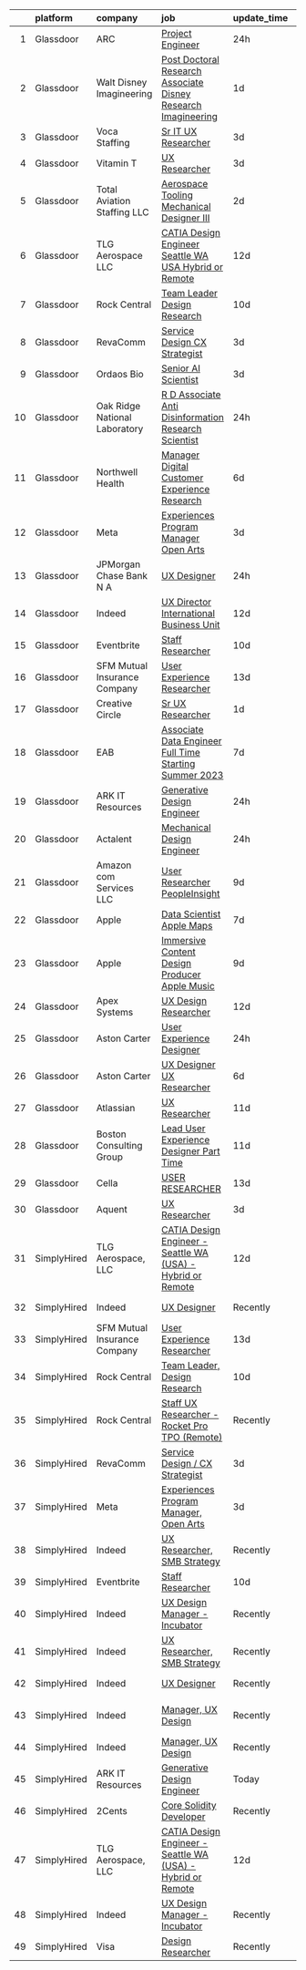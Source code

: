 

|    | platform    | company                       | job                                                                                                                                                                                                                                                                                                                                                                                                                                                                                                                                                                                                                                                                                                                                                                                                                                                                                                                                                                                                                                                                                                                                                                                                                                                                                                                                                                                                                                                                                                                                                             | update_time   | location                  |
|---:|:------------|:------------------------------|:----------------------------------------------------------------------------------------------------------------------------------------------------------------------------------------------------------------------------------------------------------------------------------------------------------------------------------------------------------------------------------------------------------------------------------------------------------------------------------------------------------------------------------------------------------------------------------------------------------------------------------------------------------------------------------------------------------------------------------------------------------------------------------------------------------------------------------------------------------------------------------------------------------------------------------------------------------------------------------------------------------------------------------------------------------------------------------------------------------------------------------------------------------------------------------------------------------------------------------------------------------------------------------------------------------------------------------------------------------------------------------------------------------------------------------------------------------------------------------------------------------------------------------------------------------------|:--------------|:--------------------------|
|  1 | Glassdoor   | ARC                           | [Project Engineer](https://www.glassdoor.com/partner/jobListing.htm?pos=103&ao=1110586&s=58&guid=00000182c98779e1b95b50f7824874b5&src=GD_JOB_AD&t=SR&vt=w&ea=1&cs=1_248f3b58&cb=1661238475621&jobListingId=1008086282469&cpc=F0D43F17ED76B3A9&jrtk=3-0-1gb4oeugp2cie001-1gb4oeuhj2g8u000-e1ebc9c63d54652e--6NYlbfkN0D5EoDI19pzLD_ZoAvoqM1-O9qeTV9KvYbDAr1-bMzVcaoGqzcz5V3HtFgA5-rJeM31bwPwp5QGKByrHRLWs0as_tgVGR18AwT3onXTZDhbo5nhUXju2PZegckfp3hdoARm4WzoJQUT7Xg-3K7d07EzyacbqZYzpKRNjHfx4n1RPx_5Lw3jV2yi3NXrZdmsazpa9NQQQ0GdC5U1fF1vurxiKzawmdB2Z78V6q_tIAKQP4tOQB1xWhrVn5PdGm-PO5BZ_nU_CPzA6QJ3icR5VMc3-BGxCmGr35lQrQQ5E1ikKNPhKYOUADreueKkcoJ_KeBnG_qNjXQ2NY7I4NzOgDEQcPQXcBeLrM_KQLgI2DmtfsslkvRiB5ftyFv0qugKe2lMQb_LT9WrsBF-1RiW3nXSe8Ls0FJAMtStUa0IY9DYhPakBI2x16xDN3TjYNMZBQ4MZzUqANPoE-kk1HvPYqLgeog8UkfLy75Z6efNDG55qWvnAccVNNdWUcMzR7MvJSlykcgNZJtvuA%3D%3D)                                                                                                                                                                                                                                                                                                                                                                                                                                                                                                                                                                                                                                                                                         | 24h           | Tuscola, IL               |
|  2 | Glassdoor   | Walt Disney Imagineering      | [Post Doctoral Research Associate  Disney Research Imagineering](https://www.glassdoor.com/partner/jobListing.htm?pos=104&ao=1110586&s=58&guid=00000182c98779e1b95b50f7824874b5&src=GD_JOB_AD&t=SR&vt=w&cs=1_59ba9066&cb=1661238475621&jobListingId=1008084142149&cpc=155EB9D5185558AF&jrtk=3-0-1gb4oeugp2cie001-1gb4oeuhj2g8u000-7f463bbb6c85db1a--6NYlbfkN0DAFTyt7pbDCC2JPO79CSdi1dIb81yjczP5qsKcZIxgiYm3-7g-689UDqHItQTwke_kPIYZDxVm-ALLPdgrDzQwUVP_sGPnezeppmUXtn9dJrmW2UEE8mhqrHMiiQ13qtgFdLll08-2PlaAMNLkiKyYdDPJ9ELJd-MPHtHLtDFUZSDQgC16hY_kxBuqGY4Bn4xQsrqdO7HpDEmbxnvzE_kKBXAWfsrhKTcGCb3F128Z9RefPNSQF6WxXufM79yU4Blf-oXcpcCFl9xEOshO3OUsRha-VLU4bkMxyXY1JSkv2j-nDDrRzCYAY2zyzP0DNPrLc40_aED2rYEi3q8IjKd696RkVQKi_OZNiJyLJIl9uA2cHNtfWDNJCE6dUuJO8j8_b_TPyA_z85fgZrAM0VCjUJ-hfVXo10XCyTiaf_l_ALTW1bbZynV14dP4tAsd-lY%3D)                                                                                                                                                                                                                                                                                                                                                                                                                                                                                                                                                                                                                                                                                                                              | 1d            | Glendale, CA              |
|  3 | Glassdoor   | Voca Staffing                 | [Sr  IT UX Researcher](https://www.glassdoor.com/partner/jobListing.htm?pos=114&ao=1110586&s=58&guid=00000182c98779e1b95b50f7824874b5&src=GD_JOB_AD&t=SR&vt=w&ea=1&cs=1_3892777d&cb=1661238475622&jobListingId=1008081483185&cpc=6193B0C32834B022&jrtk=3-0-1gb4oeugp2cie001-1gb4oeuhj2g8u000-12019204fcf59964--6NYlbfkN0BE1NIxMi_JbcH-ROp8JZ1Q7Gl0zj0qYPSNkFo4TeX5QtA4yFnhFm3aW294hNkD69wEmW5rjP81d4izn5zdPOsp_athUUWmkQs6FsRhEnwd63gVeZW2uzjozRl0aX5-cibPFCf0STLYCiky-PlvtELv5fZrVs0c17dwvHVwteSbKrxH4R8cjwaJDUIKCz311zo33yyLIBq8rCV-hOodriEeFTWRBeDIvTEyBFqANhcGCNT6PKPtgScZvCIg7_aRo7W7wBogzlGGquMZwGVV0QZIpSDtmYfV0g4LQKATKw5c2seGtQiVHWg5aX9DMuqy9x89htc9mTrz-cdGGhAZW8ib4SQWzBziLopLinEMgJki4wFKmL4_Jv6x3EWr9JgRML1tcGST66x6kQp3KhhkQ1uBkDtVHieJdVUBcox8oaNMAINEZQbcyZrYIWT19N8gpwtOZMkkQWoL717wSjDEKfJowoNgIHJZUyQhxnwgik6a_gP1R4-IlB13vgPdMv2kd1b1RfIUr60hpSdMUlA7cTjI)                                                                                                                                                                                                                                                                                                                                                                                                                                                                                                                                                                                                                                                                                 | 3d            | Remote                    |
|  4 | Glassdoor   | Vitamin T                     | [UX Researcher](https://www.glassdoor.com/partner/jobListing.htm?pos=112&ao=1110586&s=58&guid=00000182c98779e1b95b50f7824874b5&src=GD_JOB_AD&t=SR&vt=w&cs=1_990b556e&cb=1661238475622&jobListingId=1008081812500&cpc=334ABAF5D42DC775&jrtk=3-0-1gb4oeugp2cie001-1gb4oeuhj2g8u000-486911a51c7c6587--6NYlbfkN0DMrcEu7yrtATojKJA7cEzGQ3FdRGWLh0CZQInL4ECGI6k5tN82kdM0cJmh4vC7GgjR6F7v3KAPyrWRlx0SPKFpChECRsogPsaANfJl4AIFGHs96WUkp9-bACwV2BwneadNZXGg1jbRuLa9jh7jjC6dylRmvezV5aOtAUeaha1zWS2hplshiPL4QRSVvAC4suXEUBF3px3Hapez_xEhTaSKSdHsVoABBA3dAvX0mok17DkTaTFpC6cfc0lirQ-65FaWOHkQrw1RWYasUjTYiJx0J1m13AekLrqxQVk9FlxJMJrk9Q5XoZCTQ5ydyg4InL-992iCuHg_A-wKHjbBgQVVg6qmc4NmWLh2ihIHkBAzsKR-ZVgpdLTgeYFM240zBxE9Xeo7qHjU4Ivma-iYjqfmdhRFL8I93U-Vo00uiQMoxYElDc3nzEAsatu-JclwN5Sv5u7-f2gg974XFCN8jhAOS-MttQIi4_g%3D)                                                                                                                                                                                                                                                                                                                                                                                                                                                                                                                                                                                                                                                                                                                                               | 3d            | San Bruno, CA             |
|  5 | Glassdoor   | Total Aviation Staffing  LLC  | [Aerospace Tooling Mechanical Designer III](https://www.glassdoor.com/partner/jobListing.htm?pos=128&ao=1136043&s=58&guid=00000182c98779e1b95b50f7824874b5&src=GD_JOB_AD&t=SR&vt=w&ea=1&cs=1_56652cf9&cb=1661238475626&jobListingId=1008082762988&jrtk=3-0-1gb4oeugp2cie001-1gb4oeuhj2g8u000-0282f82959e21ff1-)                                                                                                                                                                                                                                                                                                                                                                                                                                                                                                                                                                                                                                                                                                                                                                                                                                                                                                                                                                                                                                                                                                                                                                                                                                                 | 2d            | Macomb, MI                |
|  6 | Glassdoor   | TLG Aerospace  LLC            | [CATIA Design Engineer   Seattle WA  USA    Hybrid or Remote](https://www.glassdoor.com/partner/jobListing.htm?pos=107&ao=1110586&s=58&guid=00000182c98779e1b95b50f7824874b5&src=GD_JOB_AD&t=SR&vt=w&ea=1&cs=1_a71cc8cb&cb=1661238475622&jobListingId=1008065865434&cpc=FAE5E775D180B2FB&jrtk=3-0-1gb4oeugp2cie001-1gb4oeuhj2g8u000-0040c5469c466f80--6NYlbfkN0BKgzQyzTF1Q9mOsR1amaS-juVGLjHt5Cdom-gEF9y-xWqkDHxzYyAYpJ3zUcDhxz4Ucf0zofPiYoEIDmBTRbiOZ55wDGzQ3IoJ104kSJOEtv19uoBn6H2Uul8rVc9knP6AVoyemQZ36veN3QI-BZuLQyoIs5b6xvEs0rEnx54MoqeORBjUJloUumLEXEADN9lAEzVhXHUO06J3QuHwsOmelmZuYPxqZIigGa9rwOLDjaDN4feZB_1VWxuAMdFw4IlMRiJQquoaScrqTJ9t43qCcFfvtu0aUWuLBs5QDWHVFNITyURp0wPa4OcHHwwx0EYj6Rwk7bJWvVs80m4_E7Gw3dv1V3rszAlQNMyumPdaolBtwiPKMtcyj48fMDpILAMPBNIh8SUaXGj3KTtNxDWgLZcXqlZyOTlwF-3ae7lPA3fSgPdlutCZmQVOoYVotU8UMRhh2qK-WNyo-TbbiYSKMx6joFK2RXIqzKrGbmH-6YJK0rS8U5FRYYFRbbtOC8EiQziETKsEQnna81lqObofSa9mrPNVDlhoV3kV0AW7Kw%3D%3D)                                                                                                                                                                                                                                                                                                                                                                                                                                                                                                                                                                                                              | 12d           | Seattle, WA               |
|  7 | Glassdoor   | Rock Central                  | [Team Leader  Design Research](https://www.glassdoor.com/partner/jobListing.htm?pos=102&ao=1110586&s=58&guid=00000182c98779e1b95b50f7824874b5&src=GD_JOB_AD&t=SR&vt=w&cs=1_1d9df0c8&cb=1661238475621&jobListingId=1008068174673&cpc=414F59AAC079D902&jrtk=3-0-1gb4oeugp2cie001-1gb4oeuhj2g8u000-4dc0b4df28d9f531--6NYlbfkN0D1gKYbjhnuLsLCCsuy6Da6jM-qXt-1-sWstwvcDeqOdFWHT3FdK6wqvS3CGJVEII5NCNLIIZ4v66FKMiBoR4FaU5J223VR_KOaZ0qc6U82_gINfk-2XUyU8lf4CuPcYkevgMInwio3YccQ1EEhA3e6K2uL-JAEwrofWmKwhHRvheGf81cn0o0ct7z632LUwcFZmrFYGY1n7_8wEmcZ2tv67XGBbslLr_e4uAeG87ByuzyvlzRg-yfx3orH4_43u0wpySVQJBQBaXP71J2FZh3n1yXUatoEB2AMwJDw3IXChVWT3rgSfzU2e0yxn6h15hrtSc7aRjUVw6bB3Ihpfm8oPjRhie2_fgjV9WOv-1IQqXB5os71O_qzbGESRHwQ96rTnY8BLl6ep4B3Qm0bwI0Gu6a5iEBlRkwexVDIitLBVM_MIIq4Xcu8aqjv2_gSfYaWZxybouDq3BwI5h7YxaSj87542onvEWixwVIQ65a1X-BWj2NQTrngA8TmcIi1tEpg7SX3KhGYKB2yBr3qI1aJ8jP6vL_N_84%3D)                                                                                                                                                                                                                                                                                                                                                                                                                                                                                                                                                                                                                                                                | 10d           | Detroit, MI               |
|  8 | Glassdoor   | RevaComm                      | [Service Design   CX Strategist](https://www.glassdoor.com/partner/jobListing.htm?pos=121&ao=1136043&s=58&guid=00000182c98779e1b95b50f7824874b5&src=GD_JOB_AD&t=SR&vt=w&ea=1&cs=1_3bea45fe&cb=1661238475623&jobListingId=1008082011787&jrtk=3-0-1gb4oeugp2cie001-1gb4oeuhj2g8u000-ad0ae99cf36a4fe2-)                                                                                                                                                                                                                                                                                                                                                                                                                                                                                                                                                                                                                                                                                                                                                                                                                                                                                                                                                                                                                                                                                                                                                                                                                                                            | 3d            | Honolulu, HI              |
|  9 | Glassdoor   | Ordaos Bio                    | [Senior AI Scientist](https://www.glassdoor.com/partner/jobListing.htm?pos=113&ao=1110586&s=58&guid=00000182c98779e1b95b50f7824874b5&src=GD_JOB_AD&t=SR&vt=w&cs=1_2754745d&cb=1661238475622&jobListingId=1008081963187&cpc=B076152010A3B66C&jrtk=3-0-1gb4oeugp2cie001-1gb4oeuhj2g8u000-284e8fa948c49457--6NYlbfkN0DG4ntHtB_rMsnfhgmnSvK2brktLme1L4SiDeJjQ-izrVOLqRJ5-yjEhSyAj73O13Tko3lsq-DUMK7QkQrIdVV3P3I0hogvsvd-SqnGgn-2PXLlr_xMqj4kb-IH17tjnVGTN3L0uep5y25ZKmS8GkI4eeWX0BvkYAQpyl-GamqFwmrvhTnpOEYNBpRrbHqhxwKPt75qkS9eEir9x4gxjcUfzUzCdTrsrK7j_0iXWX5ZE-sl27keHuRQsNWXNI0pc2pwkv9DCvfpRnCqzRLOeci8soaMlDsl5w7KUF-m2IYMo0NRPz-3LOp2yJLAHLU-uY8R3hLEjSMBazLJ76u7vKjIf-5Qu01zzJ7hGfDa7V22_l9pLln3FvK4qSqBX2ocfjdrHZb26R1ItPeLzrcGkCTScn7vht9IU3ecodZa5MicfITQUXG6xFpRjDg-lmx1hcL0V1jGY29e-UaixDZjWadUrx2gjEuNi7j9hlMP5scWboG9L0Z95ppLEAEGoO7n9h2Q_6GnhqEMlLfJ_fiHzlMueXqNKPZkVPPspdIli4EbCHIcdq7I-pfeR-MCQw6FN8yQy1WWRcsC9UCUAtKU2GyNu1-YElHs9v28JZTRaGeKIrebIr7ubb7fWZqXjGmvr_ChxZn0JqqPtlT_CoEO3wGznx5kYQZ4zK92oEJcluFp1no-UUbNwgb0Ka0xbEusJgx7qpuJHzD9l49LNR4qRPWC5upu4wXsn8FaCWG2gcNZldkSZIdTvZ-UNEXQjfjvntTeEXfuEJ5gxhAe64CrABYD6Q3eE8fNqYQ3UskB_MLFStYCW9syMHE--CjLVDBNpbwD3mBrL21muok24qm1LjAjpNSES0dU2IcX-m_NZ-bnLv3n7X0_FRalYl4beevbFp4U7N4rQ_dq3kLg4CO57iC5qfFWXTM2JKihmCgXYjFOC8yJvw7oS5b_e588x_9cAOz5f0yYunbp8Q%3D%3D)                                                                                                                                                                                                                           | 3d            | Manhattan                 |
| 10 | Glassdoor   | Oak Ridge National Laboratory | [R D Associate   Anti Disinformation Research Scientist](https://www.glassdoor.com/partner/jobListing.htm?pos=125&ao=1136043&s=58&guid=00000182c98779e1b95b50f7824874b5&src=GD_JOB_AD&t=SR&vt=w&cs=1_9d37a690&cb=1661238475625&jobListingId=1008086337675&jrtk=3-0-1gb4oeugp2cie001-1gb4oeuhj2g8u000-3c0b3e7a1153a302-)                                                                                                                                                                                                                                                                                                                                                                                                                                                                                                                                                                                                                                                                                                                                                                                                                                                                                                                                                                                                                                                                                                                                                                                                                                         | 24h           | Oak Ridge, TN             |
| 11 | Glassdoor   | Northwell Health              | [Manager  Digital Customer Experience Research](https://www.glassdoor.com/partner/jobListing.htm?pos=111&ao=1110586&s=58&guid=00000182c98779e1b95b50f7824874b5&src=GD_JOB_AD&t=SR&vt=w&cs=1_5132443a&cb=1661238475622&jobListingId=1008074844388&cpc=C4A69CCDBB3B9599&jrtk=3-0-1gb4oeugp2cie001-1gb4oeuhj2g8u000-fc022f85d3b900a8--6NYlbfkN0AZWWK9Dkq8A_dUHCdj_uLeVWsWS91-0wEhlKVHwzSsO9Etv9WaFTD0YdZedibhSBs_AidpMc5okhucwQ3qDq422HNFwM2on2Hs7x3WFCypOLI7iO5i1l7VM2d_U2slGIIiDblGxlFbP0vbtFBJ-LIsKnMpTrjoIDdrA40tY69HsS-FlX60wwFpMPFqfgmq3LsvVXpGv5pXp3DaIHBNLjpc_jMYDm8YOtA5HuFjLrL7bsKgF9sIEqnT6U4GjkcQUj60XePm_zK-5Z6hKOYliHbsqKh02lOAYxE9QxazHoHHxsjJqioDDortdveG-JRLsBP87Qrn-J4hTaysx4n2CUz-pe8ONb5oihmzLO16goBzuo2hXAXegZAsaZgHkkXHI8hrfioB1mXbdgrYfcimXOT1NN2QHWgkeClvvpGH-PxsBqfpJC8G8fTINguh0PsoCtsaP3W9w7Vs2Woz9uMVKRnMdZZU_kghYUbp2t14TlAjDqu5ek8lPWKw_uM4RSJqPPepTcWFRUdxnRfomHHfV7yb5uj-CyT_BA9vd18IHv4ztZo7qkxH_y7sMb642vqJVjwgbcgFZvTzGbupPh7sm8u6EUxoQmODPZfyUjQs3ll6iKukM-lj7uSpXFWaJ9k9GxhhIg7z9DgAZ7Qpm-OZDoUB2bWgnZg_VLnMI-S35avsLRcx51MTahGfWbyr_SiISMt454iFQZPs_VVhH1LcGsC1ocP_LLzF0YCr09-IBNNBF3xXjA8Q82ABbLkT9PiJdxs_P-fE6TQV6cB3YMjHMCEq23mWv-ZjXWx7RT9NiVEnJhPCX8bxa9OsDAmdiFkZDVJ9ovoElRLu1uBZ1lQY2BUoL8vIpn5N8ufRkOAJWhVykhkLUgiANX-Jdk0GraZzUMU-VRh5b8Lpux5UXUDhopRAAHMkIJR4z2wFk8oZHH1W48axRCmu-31cXbBI62Grgy3EYod1kSnLUGh2vg1LsCYdQRANhpiCo7xegJFN3yOcSjY6G1iNrHI2pcUZiSGL6BoLbDMoW4B1gNch81Q9RIBtuM9Cne-0OWnSIlnxFa4rFiNRFjB9FwuIkUM8fOv5URq7OeULQ_zYKJwzY9tccLWIgCUrLCT6cNiLyef-6PDiKyBk9_oQcngBQs3PYkzkOQUl5RQ1cyZVmQ%3D%3D) | 6d            | Melville, NY              |
| 12 | Glassdoor   | Meta                          | [Experiences Program Manager  Open Arts](https://www.glassdoor.com/partner/jobListing.htm?pos=126&ao=1136043&s=58&guid=00000182c98779e1b95b50f7824874b5&src=GD_JOB_AD&t=SR&vt=w&cs=1_37a58f38&cb=1661238475626&jobListingId=1008081436382&jrtk=3-0-1gb4oeugp2cie001-1gb4oeuhj2g8u000-028a6b7ff81718d7-)                                                                                                                                                                                                                                                                                                                                                                                                                                                                                                                                                                                                                                                                                                                                                                                                                                                                                                                                                                                                                                                                                                                                                                                                                                                         | 3d            | Menlo Park, CA            |
| 13 | Glassdoor   | JPMorgan Chase Bank  N A      | [UX Designer](https://www.glassdoor.com/partner/jobListing.htm?pos=127&ao=1136043&s=58&guid=00000182c98779e1b95b50f7824874b5&src=GD_JOB_AD&t=SR&vt=w&cs=1_489bd657&cb=1661238475626&jobListingId=1008087365752&jrtk=3-0-1gb4oeugp2cie001-1gb4oeuhj2g8u000-50b7487379b535df-)                                                                                                                                                                                                                                                                                                                                                                                                                                                                                                                                                                                                                                                                                                                                                                                                                                                                                                                                                                                                                                                                                                                                                                                                                                                                                    | 24h           | Jersey City, NJ           |
| 14 | Glassdoor   | Indeed                        | [UX Director   International Business Unit](https://www.glassdoor.com/partner/jobListing.htm?pos=108&ao=1110586&s=58&guid=00000182c98779e1b95b50f7824874b5&src=GD_JOB_AD&t=SR&vt=w&cs=1_54952e48&cb=1661238475622&jobListingId=1008064793981&cpc=C4A69CCDBB3B9599&jrtk=3-0-1gb4oeugp2cie001-1gb4oeuhj2g8u000-83c994506a5b7904--6NYlbfkN0CiRNM7CVr8YueLFKlzwbFWI0o7IjV438l4sVrvKZ0flpURU_mqoI8EbsK64YRr3ODu-8h7Ziiu6H8DRyUh-fCgefPVbobYL8Pb-_6nCRB8eJjoJuMYULuBYZmklPY7CyxQVsbWeA5pn0Rn0P1GtSeUtsxnQ099bmdHLcjqaC088URTjmCJFaH-v-HLIMb7gJxFKDzdhwX0zgjw8ziOOmBRM86emCs7RH1Etn9ABGWDlDVKwnora-6NSvIThPKc_8ZsygsGEpcObKejY69a3_bOMemRiCsHDzuPz34-6OzM9GRYVMhdJ3It55x8T0lLiNUpJtxOH6ceAxsEVotqERhY042P4HE3kqGdigG5SfD484AQJAK51oVlyBGuBqcfOzqsqMHk9xJcaCUeCumkyK8E9Yo05ylLemlShkRCxXv3kOPmMjcstFFzmDYi2deJa7XSVdHdH_-1Chp-DVAo3TzVqJhGF3h0t8LigAD9kZLdyXOrXqRnrD82Wy2h-YMBb0p8Zl7Aqal3bFeBoNoH35e7)                                                                                                                                                                                                                                                                                                                                                                                                                                                                                                                                                                                                                                                                 | 12d           | New York, NY              |
| 15 | Glassdoor   | Eventbrite                    | [Staff Researcher](https://www.glassdoor.com/partner/jobListing.htm?pos=123&ao=1136043&s=58&guid=00000182c98779e1b95b50f7824874b5&src=GD_JOB_AD&t=SR&vt=w&cs=1_a1ae96b3&cb=1661238475625&jobListingId=1008069024242&jrtk=3-0-1gb4oeugp2cie001-1gb4oeuhj2g8u000-c41e0339f0bcd15d-)                                                                                                                                                                                                                                                                                                                                                                                                                                                                                                                                                                                                                                                                                                                                                                                                                                                                                                                                                                                                                                                                                                                                                                                                                                                                               | 10d           | Remote                    |
| 16 | Glassdoor   | SFM Mutual Insurance Company  | [User Experience Researcher](https://www.glassdoor.com/partner/jobListing.htm?pos=101&ao=1110586&s=58&guid=00000182c98779e1b95b50f7824874b5&src=GD_JOB_AD&t=SR&vt=w&cs=1_ae9b75bc&cb=1661238475621&jobListingId=1008063079844&cpc=697E31EC90F2E50F&jrtk=3-0-1gb4oeugp2cie001-1gb4oeuhj2g8u000-d9775ade6bc2070f--6NYlbfkN0DGCJJsNFgBiijCeQWEYG4ZLQ-N2b-RB2IB-x00dOaovd-BGa7A5APXb2Y_6hMqyk-LvGRp54dsnmcvf_iTldtCOa3EOwrjJRUfpA1CtqEs9v1wyEMURw9K901G62fuWgaK9tAXCOo4h4MnVH5Mlbgli8jS3Bhno1IUeM9DUzKqCWRK0JOaQCbPckFecT5eLVSZ4iWrMK3HFRNBJflLFaQ6Tl5pqD5nldDutb9JwiN_a-vQ42Y6FXnJovUPXsDvRPvRZKe6GdFNy3RbXx3pn2JL58KElNE7338sSAK23p_xVb8EepH7lntuXQDhs1SPP0cWFibjpcPy0vO5FtFB0stIGpak1-nWwYjukvcrPln7BcVzNk8SVZZ8-Bcp_qgleZaViNfVSKf0V_jc0SRv3oTEjEs3Ml41ufm5QEGoYLF5GrrY15xjgGhj0MVYR2E21WEMbzd1k-XYQo0mqK0m26Mp6VOvuWobdxK809AVo9PJ0VWqS6auSis3_aiTrP6QvRhfv5s9tqkuKcGAMQv63NmXBipRZh6rLitBygPn3kigKTRquAR22jgK0K-2TA-mB4lGkNMc7BqLI9BrQnHphdKnuBPYHPhIN0oKAXrjSMJqu-JrbnHGNaKsmBkwAI8o7qhjGJ5HYs1YN4RLgEa1_-dDFzX_HCKKMuOUsVUP6OgHJy2IPfkhIP_au697hVNR1kKP00DJxxxMo4zEUsCb-HK9jloeRlv2Xu21BLfbtbQzerd3t5JH27z08bIWuMIYZtab0BExkV4-k3m1S0DRo-hG50PurVRSZJM6Lyp8_VviSzUvsF19ZBiMfwG4eAhMl6M%3D)                                                                                                                                                                                                                                                                                                                                                                  | 13d           | Bloomington, MN           |
| 17 | Glassdoor   | Creative Circle               | [Sr  UX Researcher](https://www.glassdoor.com/partner/jobListing.htm?pos=116&ao=1110586&s=58&guid=00000182c98779e1b95b50f7824874b5&src=GD_JOB_AD&t=SR&vt=w&cs=1_2f2222f4&cb=1661238475622&jobListingId=1008083090517&cpc=9C2286EA3771AAF6&jrtk=3-0-1gb4oeugp2cie001-1gb4oeuhj2g8u000-aef68d0196788bec--6NYlbfkN0BPwlZa85gbT4Q3XYQoU_uQn0Qmw9zd_9UNfmcwtqAVud1yvyq1Z4UAlx1bxhDUi3KJ-8e3gJCPKc82uHQVwVGuAo9z4WYy8rfdWHokf1wB7x5rc5IjsoMtaVF1mAlVIQoZDIGcvn-uolPcUverDPnairRV9GxSeExwmSFo8Sp-qgeUtDNlcCreIqrjeuBOlbrwe-5HuDt2EDbmYsgHD7gXtPeeF94HfJJsjRqlWNX1ruECIIq4I-kKYcw55GLuNHmbZ6bpKOdTfz-PT_2tWaJjif6rb1Uvg_ignwgKt-uvrhqAZT-l6SX2QUiqKKF3XdDUBj-pkcF-5qf4j2xJqLn4ynPFod9soLh6_9JQdlxdTww29PndXowPgqM8ogBU0NB3AZ-rz-N5nmFCYxHB8TRVHkEM-yMqQHHku6cRknd_afIv4nRVa772QoB6lZm-jpDMD-FCnJDSu75yyHNrNUskVIehxGG5Owc3M5_BCgtRYhyiqQQZY4vRZuysVN9HHD9gk1-v-0c3mg%3D%3D)                                                                                                                                                                                                                                                                                                                                                                                                                                                                                                                                                                                                                                                                                             | 1d            | Rochester, MN             |
| 18 | Glassdoor   | EAB                           | [Associate Data Engineer  Full Time Starting Summer 2023 ](https://www.glassdoor.com/partner/jobListing.htm?pos=129&ao=1136043&s=58&guid=00000182c98779e1b95b50f7824874b5&src=GD_JOB_AD&t=SR&vt=w&cs=1_9635a6df&cb=1661238475626&jobListingId=1008071825333&jrtk=3-0-1gb4oeugp2cie001-1gb4oeuhj2g8u000-30fa73502429d50f-)                                                                                                                                                                                                                                                                                                                                                                                                                                                                                                                                                                                                                                                                                                                                                                                                                                                                                                                                                                                                                                                                                                                                                                                                                                       | 7d            | Remote                    |
| 19 | Glassdoor   | ARK IT Resources              | [Generative Design Engineer](https://www.glassdoor.com/partner/jobListing.htm?pos=120&ao=1136043&s=58&guid=00000182c98779e1b95b50f7824874b5&src=GD_JOB_AD&t=SR&vt=w&ea=1&cs=1_0b4b8273&cb=1661238475623&jobListingId=1008086135632&jrtk=3-0-1gb4oeugp2cie001-1gb4oeuhj2g8u000-959a8a861c7a7357-)                                                                                                                                                                                                                                                                                                                                                                                                                                                                                                                                                                                                                                                                                                                                                                                                                                                                                                                                                                                                                                                                                                                                                                                                                                                                | 24h           | Menlo Park, CA            |
| 20 | Glassdoor   | Actalent                      | [Mechanical Design Engineer](https://www.glassdoor.com/partner/jobListing.htm?pos=115&ao=1110586&s=58&guid=00000182c98779e1b95b50f7824874b5&src=GD_JOB_AD&t=SR&vt=w&ea=1&cs=1_c4868540&cb=1661238475623&jobListingId=1008086332796&cpc=1160948BCBA38B5B&jrtk=3-0-1gb4oeugp2cie001-1gb4oeuhj2g8u000-017229d998c9fcc8--6NYlbfkN0ChYVx_I3yfZ_JDY3EFoivtqvi_stwnZ_kRt8Dowt_l_d1ydueao4NE-oUleRJ4yhhR5OFf30khk7M_kireVAqUoPiw6o9HGl9MbcV8-REeytcG47fTYYRYJxkhbUNwbo74nZHyU4pG3JSre0amgNy1FsEE9jSVf3_tm5p8FOPXCvSc_ASmoE74hnMps1VEj6eIF9kD5C_hAzhW6tO6OpokbCR8WvvCPWAyt2dyPf0YFDKi3iZa59iSx8Ly5DjeNdcezhh9YsVCKj3Sbs_9zgHv6ca1RJrkxC-NEoRcYmOfCI5E4y7yoCReEqaE7Qubgh2qBw6XrCrIsnsVVWGweCNup3Wt0mRAZGWRTC5wPfe5bUnPe4rjgvoMa_Br0UzbCkfYnLmJ809vQyUZygRGSfkjnZWEPrGKScdO_03-ZF9gy86bmwpcunQxNZjLW4tSFZvakd11REOHLIIPrYmMlEx2ijtsyDNJiwwRFJjZUscsn6HnBlCR6WLEzicym211sj_aNxVYCf59moivtjO4DvEi8yzogcB1ZV987q2YmTgQhd_JKW16Kbh5S0wT_R2sF8rGk7oMFjgeF7a8wxu6vWyEQBeActmmYU1dJ6eEuqQSrzgWaIKdG4IhhbkIpvaA36ahcrO73g9PA7zwO_oasiG-81Yb0PXxmqOOBEfshIWQo2q1QkgklJX7kMT3U0tr7PnRjwkF4qTEKIqnZP8bhNEQMebvS3gq-k9oIeWWAzP5aYNWcIniH7JXoHs0ua6OTmfvoFv1oGynwFfASiaKg1TBr437eV7Az-bnHr4ZBmrkgvbV2P6m7IvpT9mPdSkcIL6fgAHNLhd1XZelO_Uqw61JTv_z0Ao3WPs8MrQ4MBnhzYSk__Kh3PnemViKFL4Tu9TJWS7Wjk7Mj0G0AKHFY4-idCdx7p4WG8JvddwpaFNKon5YQJSmaXIcTtKtsXn_dDTnHf0TMlshUbjn6v4Ngx9hg2wjaW_sHrSvAjiE_tUJUA%3D%3D)                                                                                                                                                                               | 24h           | Ridley Park, PA           |
| 21 | Glassdoor   | Amazon com Services LLC       | [User Researcher  PeopleInsight](https://www.glassdoor.com/partner/jobListing.htm?pos=122&ao=1136043&s=58&guid=00000182c98779e1b95b50f7824874b5&src=GD_JOB_AD&t=SR&vt=w&cs=1_b67c4d18&cb=1661238475625&jobListingId=1008069900162&jrtk=3-0-1gb4oeugp2cie001-1gb4oeuhj2g8u000-b43c760616da6fc1-)                                                                                                                                                                                                                                                                                                                                                                                                                                                                                                                                                                                                                                                                                                                                                                                                                                                                                                                                                                                                                                                                                                                                                                                                                                                                 | 9d            | Seattle, WA               |
| 22 | Glassdoor   | Apple                         | [Data Scientist   Apple Maps](https://www.glassdoor.com/partner/jobListing.htm?pos=106&ao=1110586&s=58&guid=00000182c98779e1b95b50f7824874b5&src=GD_JOB_AD&t=SR&vt=w&cs=1_56f346eb&cb=1661238475621&jobListingId=1008072873070&cpc=C4A69CCDBB3B9599&jrtk=3-0-1gb4oeugp2cie001-1gb4oeuhj2g8u000-d8f758e3cc889181--6NYlbfkN0BvKrLyj5gPmtZO9T8euul8TCxuuKNOtzRJOomxnwSEodTz2Bc-sPZl1dBMH13w-jPoGoT-6tNO4SZeyICiuRE5Cv-RHVDYfdGKdDHm6IJXEluzzdehaf7bf6Y__raXJosEMfA_dih_DkTQUKw4n6nUNxbXQGHDDOzKW2uRf3F3E1FEvz1wlU78E8zSetLFNyH2yB1cLaDYYf6JvVzKRjyjG4q1a6SRJVXzfBcGI4FdxUaFHaLUb6zSpwErkxn6pzxEKyG7YugSgUp67th2hBOC41j1qyfECSbSSnQTiqfJvpqMNHvvSaNUMeChRoy80WP3gI2kmL8VxCl38R3E4l_8cNJ2jUwz6wgcd134_Mmf6IrY_xsGBYrbGCVtU8teauqx95YOZgrnpXLKsuBEwRonw8a5ES4ZWT2xxKXP80Iwy6VNR7BAwp28VIFWSpxkF7qKPF3z8G7L6nrvAbuxCnE-Rh-aMpiGt-3M3KcYxW4Zwmx4_L0zi1XlVxrFGU4kTriSF2t8duxllHP9qEQt39ONrt6J55AaHDxAaQKxorHqznNh_bpDDORjcezWtCtspikTm6itT3xZnDG2bqPL6sYoCoGVbsvB9ahdqtOFWYPpT3NoZko_2pbCc6lK4NU76iB3XP1TEjGHvGcYnDxz8_AkVB-3bmQHYsGdyTc57_A3V5fhfR1w2NbjRq_H4-nix3zEqw4Ducmtj_GmWp1lmBT3bdoN65rsaGwQY_y4VBPpIYFjbnpc9UI2GkNUlPhC1QGOQO9irHEW8ZbTUfQzgSfqKbTFiJMb2TYEupbNS0e-Zxu4O9FhykwAJJJQG_qM28AKcD3coo6bVcFMRXjhGF7iOzap6_2ti9mLnDr5Py98bCd0b4BRYRrI6irIkGiBWA6k5p5YJ20un0pUY7QHwjI0_UTWEcUV5sapeeinKhOTk43q9oNgZx5yHCfLc_yMIVaKXhbAL3PNtw%3D%3D)                                                                                                                                                                                                                   | 7d            | Seattle, WA               |
| 23 | Glassdoor   | Apple                         | [Immersive Content Design Producer   Apple Music](https://www.glassdoor.com/partner/jobListing.htm?pos=109&ao=1110586&s=58&guid=00000182c98779e1b95b50f7824874b5&src=GD_JOB_AD&t=SR&vt=w&cs=1_224e1051&cb=1661238475622&jobListingId=1008069556268&cpc=3BA4CE39D5B5DEF5&jrtk=3-0-1gb4oeugp2cie001-1gb4oeuhj2g8u000-66f7682de66826e6--6NYlbfkN0BvKrLyj5gPmtZO9T8euul8TCxuuKNOtzRJOomxnwSEodTz2Bc-sPZl29JElYHfcoRyptQvj7xlkriqhxG50_dXLQzgfASxZAP8PmeLh9zWp-pplDUED6ovo3wK-KMzZ6GKsOSk90PpRLLD7vZEAfVFM9MGcY7Wc_GSrB7jRN1ff0k3JLJzsZXoGP7YqmD-G-Y-h-QsT3JLViVOfAEzpFHG7PXnzMv-eUzgvvEWUiFIRC8RpYWw50A9uJ-CHZbAK8JQV2cOxYAAPWDvzqdak4gqsAGZJ-BiU1i54y7kFJfjEIlrLu2gOMkg9JSkC27ra4AxrJOwO5zU-0S8z2Xy2bAOhr1mvBCHR5R15dmRMS7dWmC4C49gOl3CmUPPxKkJ13W0n3Lc3JqcEA8KWLEjfrfEvGS9LYLFedqmiQsiXRmlbPxUtZDzlMWUKB_DJpKHiNkAfo4uxWGWm8WqBnMR5gqDzIE_XYdSYifR0UKO6xM95jKbKU4ViqZlqfUlEOs8Ic_Pz14Er--Sys56VrKpBMqK4YUy0FRTdecDhzKmB51yiTXahT1RfM6Ysxq4nFe2G0E7Wrqm9G29qLya0SXhSwQSGvj9pLdxrnw8jXfIG10UuLmDn5FmE6t34qHNhqlwuQUrgAM6ya9wWLKzU8JA6iWdsygrna60b8EyaDhdAQOOpE7DfJ9N2vRQCCoTH5Ch93ZPFc6EtzTVFpJRYmeAQW1lZSjNC_u0Dy8TCKeHJsOMcHZlA67kybVvEI8FWIg1cuz6n_FvfBNZ95rbMzVbkLlTiByGBF3liBaWPoKGc1rnjgydtOHXaLDX5Jcnb09KtgiVdKLQvLMWZ9eDs6583lw_zyyD28FLV4beMd0veZYvMhYkNPYf_-Gybpi_fH7V8fzt-99W49G6akEojm4NAE9dTl0ugpF0BVDOr1EASiTpzDFUPNTx2Dv-hYvnKQwA72UKhwbY85Nh01zjk9n6kNptPHLC6zU7Y0Y%3D)                                                                                                                                                                             | 9d            | Culver City, CA           |
| 24 | Glassdoor   | Apex Systems                  | [UX Design Researcher](https://www.glassdoor.com/partner/jobListing.htm?pos=118&ao=1110586&s=58&guid=00000182c98779e1b95b50f7824874b5&src=GD_JOB_AD&t=SR&vt=w&ea=1&cs=1_6eade132&cb=1661238475623&jobListingId=1008065920263&cpc=3BA4CE39D5B5DEF5&jrtk=3-0-1gb4oeugp2cie001-1gb4oeuhj2g8u000-695f1ccae877dba2--6NYlbfkN0DqWjE27Bj7wQp7zwejGyju2OyxUuq4SEucXSyN07WCWejYvQmJsgF2DYF8Y-TYieBtrVuolZIWOLfnq8QAjGV-LDlMzgeNhdOKHY6B_1txLWjexHmlErVJsidfS2hhiYz7k6WCfnFu9zAj3VJWAlER9uE4AqRVl7rdTF-lhNCp-f8L_AUaJp-32R7oZsigbGMTk1OyPx1heP-QpYsI42PxUA2uRziw-8GXqoJTB5j0H7DAJfuPlqL92_ximC4U2wJaPToJYnKiGOqho2ScAPTFdk9rzK87nWqurHKS323ReabgR3JgsUaxdMZSd1YOrV1u9mY62PW7xNnPF6RtJ4SZrWJGFo-_Td_U0BYmny494p9hcaAGU44PKyrKrW3GGrrkTBHwyiBjdbCo0dqA_YRX84gu7ldUCtlvlvjkoTosRUlQ7Xv2KmzbKlSUkxZcRaREHnYdjcj8-OVpk19le47B1TlLQU4FZreXD2JWqVT7sqN16JIzJTOXTk48oLtt4AV9ZBkuRWJQFHFK8stGBr1KQ2QBUOJrlHmPApeDmPdbBXn08BcmgxD0L8-itysrZpjfZ0-XL5hPJ8yaTvHtN9nr8qQzcVL9Hwm_BQU7bdV-87W9R4MWFg546dhrOsXRvaTewTfIWmXBbw%3D%3D)                                                                                                                                                                                                                                                                                                                                                                                                                                                                                                                                                     | 12d           | Columbus, OH              |
| 25 | Glassdoor   | Aston Carter                  | [User Experience Designer](https://www.glassdoor.com/partner/jobListing.htm?pos=119&ao=1110586&s=58&guid=00000182c98779e1b95b50f7824874b5&src=GD_JOB_AD&t=SR&vt=w&ea=1&cs=1_c4b6026e&cb=1661238475623&jobListingId=1008086334115&cpc=8795CF9063CD573D&jrtk=3-0-1gb4oeugp2cie001-1gb4oeuhj2g8u000-f53d898501af17f2--6NYlbfkN0ChYVx_I3yfZ_JDY3EFoivtqvi_stwnZ_kRt8Dowt_l_d1ydueao4NEv8X4QANiVn8qjFw-wkkj1ELL862tO0P_oeHPBppKxP_04ugC5i8cETMXzXUlErGc_0HpM2LBb5_x0Rdvc1E9FU6sGugFy-jn9Uj5TLmPD2B5FmE7jQD_QhpwdN7Ybxws6nPqkcqwS2j_fDfShPpP-5lbkMI4fZ8s7JOOVBBB_NATQrBMUcld76fR6i1Nproq850wajzJ2kZ_l65-9Dc4MUR7XOwKTHhY2c0AzzXH2OT7DFl_cF6PIk66CHIhIUvgO2ZIAs-PJbmdmVXSTghx5zqydzTo1t8-DITtq6GmfU9oqSlcS22X7R7FJfpuE-6PCZ-XBxob1Lon4o5YXepTSSvdTv--ftEfZhbhm1GOyq1SwvNiOxTtbj0fSRFy2rAbtnvlVSLZDAMiVBv8LPxFYIHLWkg3dsomiQtyvCjfa6shDSxJQ3z2KoPeiTl91s8yisPCt6Gla7qqDdC5sgHEUyVPPVEtHDqllAKIpHQHjqXEDrMNJEJY5xAKuP8yx9IIotwtG5cFdSXaqx4LWqc4hh0TozpmNyG1UR7MgQDISIL44GonLKqUccPc8jTinWYrkTt8orz0fARZonh9XE-napzoTUlHNrLsJXUEM1SBBCXzvZ6qnU2ZV8KTagBNPJ5e7PsXGG9tL4ZtIQLXkG8f-Tpdkql6gF3lv_0G-q_GZBgxCjvDNvFYhOG6RwVMGB8TJ-nPUUEhXN2oyLYDsjfkZ-WVTEIPqxaBM81dKfGhdLGBXkiosI_N0ik2VU4iS3CV4gNp08srLZr6fDiJAEL8X0A6DG-ajhwvVcAye71jjINV4tJknLJWw8UBrlgFVlCOpXQePfFp59NtTgDn5xAbdBfXeNFsOLuDIYMW1VpTgFM5s8sRC12HCDAWsKIr8P1jmtSisIvFT5qRLXKSJAG1mrSBhmx7go7o)                                                                                                                                                                                                             | 24h           | Jersey City, NJ           |
| 26 | Glassdoor   | Aston Carter                  | [UX Designer   UX Researcher](https://www.glassdoor.com/partner/jobListing.htm?pos=117&ao=1110586&s=58&guid=00000182c98779e1b95b50f7824874b5&src=GD_JOB_AD&t=SR&vt=w&ea=1&cs=1_f92277a8&cb=1661238475623&jobListingId=1008075188583&cpc=AC285F3A3ECA6BB0&jrtk=3-0-1gb4oeugp2cie001-1gb4oeuhj2g8u000-cd1300f5aba6fcb1--6NYlbfkN0ChYVx_I3yfZ_JDY3EFoivtqvi_stwnZ_kRt8Dowt_l_d1ydueao4NEv8X4QANiVn_gRWtx91__PNDfmIkRIx-R96tGo_9SMxLV5pZ-3umaO2JaFZzT0ER4IagmN9WbYQyqLTi6YZMh4GbRQdoRFZmHNH-fcaMovnTiqIZUo9ZoAXLiwjPv_60KLJ5ZkaC4qMEBi5LdjBRZ_5ZZKcBrtDPEp3Z2SiOFSi-wx-PPg0FcdhjlAKdScxLAVpsWPPXe03NYOhSNtTgQR1ModGDwX7Wrf8Uc7aEWch6L2UVlX_wW4V1nEayloy8_FkjpXpi7hHSGDkbPwyDf6lv8EU0KrHEzbwGL_tgDZNgq3bW_6voLCcw9jHKUliybI9EB6aKkcd-CW0H3EY4kchmD-pEw8UEVU5zDI7SuAP3OQEZ8Cjge-PIZK1L9DM3vAne4dH5661ja6Lg5FQPFL_FsYgd86q0HhbjlB_AWHJZWYAQXsq5luEsNXf5d-Png_3EypZcmUeUCvr899XLtgJMIlXb9t8FPaWYgFMJL31fwqGCKe1o2rVWyI7ws2avMjQjXhmhqizv_THvNi22vyaInIIv6MJyVNk38f6Vb48PhZCw2XOIDa2TCn56uMvaBWxMJP1tsC4qnN8GGrK0fcHYFCvXAPXYDZ6rrPgZYBwqmcWG985hYQSg88soMXtZkY0dOmL68rrZ9gga7FxK7bqcd1W-kCvF1EEAfuUybXwdA61HHtoEisUbEz6NrqqCrZvEgX5attapksQ9BWQ83-VdAnttmAXe9V59MCMW1JbPJm8PnxQUhafA9ZoaM1CnKa826jUIhNjQTDWZxhsPl7rytarzScHLUnPAlDHYEpxzeNb_WxEsHo40NnzUHGzEqNPjJBuqSWZYqz4zyLUqhP2zrsLIWuo-ik8A5PxKAVuUle-6Y208WX3e0ygUfXHcYLwf2aH931tq_zqNyQb-_nQ%3D%3D)                                                                                                                                                                                                              | 6d            | New York, NY              |
| 27 | Glassdoor   | Atlassian                     | [UX Researcher](https://www.glassdoor.com/partner/jobListing.htm?pos=124&ao=1136043&s=58&guid=00000182c98779e1b95b50f7824874b5&src=GD_JOB_AD&t=SR&vt=w&cs=1_ed3ad513&cb=1661238475625&jobListingId=1008067372811&jrtk=3-0-1gb4oeugp2cie001-1gb4oeuhj2g8u000-65ae110dba27b8cd-)                                                                                                                                                                                                                                                                                                                                                                                                                                                                                                                                                                                                                                                                                                                                                                                                                                                                                                                                                                                                                                                                                                                                                                                                                                                                                  | 11d           | Mountain View, CA         |
| 28 | Glassdoor   | Boston Consulting Group       | [Lead User Experience Designer   Part Time](https://www.glassdoor.com/partner/jobListing.htm?pos=105&ao=1110586&s=58&guid=00000182c98779e1b95b50f7824874b5&src=GD_JOB_AD&t=SR&vt=w&cs=1_3f9a3830&cb=1661238475621&jobListingId=1008066608041&cpc=654405A9B1E0A9F5&jrtk=3-0-1gb4oeugp2cie001-1gb4oeuhj2g8u000-7c953d63121c73a0--6NYlbfkN0DoP8nG612n6SaIo-6cBFZ4ajKscvbmOmjTSQxsFZrL9GCCvt0keq5zOVAgXX6UYAxqof5n-riuyRo-CB6dg93JgyMt0DSGTM7rCminr5GkaIPqW61yfSxr8h_B76MB-_sz_Hu_7adW0yN3Z3opgouBFcGdORuoz0fNbLyR-BtVmqijSNuTwtD4LeitQhO7f5q9TF9BP8Q6WH2z_y3MYOViuev-1nzQnl_b3Rbn9PSEjgHSBWV60WS_JhgrBYmCgRT1aRce9qAf3PEpfa8Xwv8ghz0PyqAYwAM3QTpJ0QxaOeKMPEZwMxMRJ1_KMNn1MB7cV1xaAZPHfz-UUsZChr0m-DZKyclb5nqQKsB4Igc0Ra7_eMQO4nx4q55THGIebQ0Vv0Nsy23aEIpgY7njL_TZiZKwTg2TrjamJ7RmkcWoODC3jdUxxAQcXdMl0rqdpt6GvPau9PoE5yA4xLKb8Ij_B5Ts5_H27teFpvUTJTLbRQcRMi9qoOUoesw7JGN7iBcrS5dvGZzHCWDlUuqanFbUOLdjMhf63xPINC9LY5HSGcQnZj72v2rsqkyLA_M8woPH-SkK8WX3ddoDlsWxcguBELAfr_B0oDch3q-089iV6Tpz75zB5yuuQb1cn-9Ydv6-TT67NljpzCKJSGwr8NWA3RdAcBgbr47qth9UsTnCOcFQPcXCZoTdgG8FralOwBiv8x-ZeauMwUfZ3DYnTz9LKnB8ABP-BnyUk-nHNQ0H34IpQI-HF1_j_E6Y0oAKz1YMHajJtV2B7jK5wJuR9_ZD38BHIXfAFOgyz8mQBggattaPmLo8eoga0y9WiYcE0z3pO9n2DgAwRaHMaqRxzhpUdQv7BHaZZRmU3MDPrDAEiFDKPFflsYaGdEpTiKItoxSXwrDqyH9quuNnnaDz9T5k524CPmRVUFGpJKtNZCYWJqYj2taNMBahlBWl8Fx40IKe0jzEuV7nxuf0RAHDQDU5bp8oHNQrVw9Xf5nfXhwImKRQvIfYzSZ_c9D7GNvggYq2bPXxKnZ1bcBrtoBqq7BwEu8W_ag5CQlHxq1KgdpDPlEkCN_rEGy6)                                                                                                 | 11d           | Boston, MA                |
| 29 | Glassdoor   | Cella                         | [USER RESEARCHER](https://www.glassdoor.com/partner/jobListing.htm?pos=130&ao=1136043&s=58&guid=00000182c98779e1b95b50f7824874b5&src=GD_JOB_AD&t=SR&vt=w&cs=1_dc43a5cc&cb=1661238475626&jobListingId=1008063363093&jrtk=3-0-1gb4oeugp2cie001-1gb4oeuhj2g8u000-9899456eaa75b9b9-)                                                                                                                                                                                                                                                                                                                                                                                                                                                                                                                                                                                                                                                                                                                                                                                                                                                                                                                                                                                                                                                                                                                                                                                                                                                                                | 13d           | Philadelphia, PA          |
| 30 | Glassdoor   | Aquent                        | [UX Researcher](https://www.glassdoor.com/partner/jobListing.htm?pos=110&ao=1110586&s=58&guid=00000182c98779e1b95b50f7824874b5&src=GD_JOB_AD&t=SR&vt=w&cs=1_ecaa379d&cb=1661238475622&jobListingId=1008081928024&cpc=1CBFC3E34E2A31FF&jrtk=3-0-1gb4oeugp2cie001-1gb4oeuhj2g8u000-e0f4e6f76a350f13--6NYlbfkN0DMrcEu7yrtATojKJA7cEzGQ3FdRGWLh0CZQInL4ECGI9gD0Wolx9R2v-Aex0-GK07X5PidCKi2EtpXoB5rU5nHr2zwPWHkD0mKl6vQxCt-PnS_uzTfui6kFgBSdxO2VQCD2D7otfY9iaJ4QUXGelV78nLJIPZRMWBllgnR-YMzBCzdrteZaXCpm4LvC_vNr75kaEDVbpLPLI6h2zmfFjKGN21xiIMkbTcvgm_qb_-67ro79BW8cjfI3KrKbevq0ApzsKIeSG4iOv8-Opqz1LEDmPt64MVOuGofDBnDzS0MHrnj3bNkoNxV1_-skMivno_sAoQOJC4gKxuGB1MBrckMb78Vb3BEn60kaJUAZDDLZojmjJjfc2FUJviWr74CF6luQmxPubhmj73IIGloSpgRKPOXIolUwfqADFc0fBGgYeu5zuFNnngH9oUQz7KZPiCl-GJ9iDjwMg%3D%3D)                                                                                                                                                                                                                                                                                                                                                                                                                                                                                                                                                                                                                                                                                                                                                                 | 3d            | San Bruno, CA             |
| 31 | SimplyHired | TLG Aerospace, LLC            | [CATIA Design Engineer - Seattle WA (USA) - Hybrid or Remote](https://www.simplyhired.com/job/Jkg1RKmC1DKiU6rumdrIlcicjCprrSiROXt1nxT4zbvjet48dc7HPg?q=generative+design)                                                                                                                                                                                                                                                                                                                                                                                                                                                                                                                                                                                                                                                                                                                                                                                                                                                                                                                                                                                                                                                                                                                                                                                                                                                                                                                                                                                       | 12d           | Seattle, WA               |
| 32 | SimplyHired | Indeed                        | [UX Designer](https://www.simplyhired.com/job/URziMhrNTaKa1PLKfIfrhF-GuRmaj4gn2FhVHZfhBU3tWsV0R0J4dw?q=generative+design)                                                                                                                                                                                                                                                                                                                                                                                                                                                                                                                                                                                                                                                                                                                                                                                                                                                                                                                                                                                                                                                                                                                                                                                                                                                                                                                                                                                                                                       | Recently      | United States             |
| 33 | SimplyHired | SFM Mutual Insurance Company  | [User Experience Researcher](https://www.simplyhired.com/job/q7YkSDr49eIMyGsjnEsWzQDcdRzh4LJi6vHhnUzHogohwIPFoCfm4w?q=generative+design)                                                                                                                                                                                                                                                                                                                                                                                                                                                                                                                                                                                                                                                                                                                                                                                                                                                                                                                                                                                                                                                                                                                                                                                                                                                                                                                                                                                                                        | 13d           | Bloomington, MN           |
| 34 | SimplyHired | Rock Central                  | [Team Leader, Design Research](https://www.simplyhired.com/job/kbc4Y1-GLmJp45S55TbSj71ZXZBafY9Ys_-_03v7c6cWYZ9fLlHhJg?q=generative+design)                                                                                                                                                                                                                                                                                                                                                                                                                                                                                                                                                                                                                                                                                                                                                                                                                                                                                                                                                                                                                                                                                                                                                                                                                                                                                                                                                                                                                      | 10d           | Detroit, MI               |
| 35 | SimplyHired | Rock Central                  | [Staff UX Researcher - Rocket Pro TPO (Remote)](https://www.simplyhired.com/job/nDUtDb29njJ5xh76A8Kw5SratkT7-VTCb7SihdPVm5HTqKstwFOSSA?q=generative+design)                                                                                                                                                                                                                                                                                                                                                                                                                                                                                                                                                                                                                                                                                                                                                                                                                                                                                                                                                                                                                                                                                                                                                                                                                                                                                                                                                                                                     | Recently      | Detroit, MI               |
| 36 | SimplyHired | RevaComm                      | [Service Design / CX Strategist](https://www.simplyhired.com/job/fil6MmaTkC3H3Nnp-wiW3mtgJ8nMXjIOLHqaM9ysVjuXJZOPOXGg_Q?q=generative+design)                                                                                                                                                                                                                                                                                                                                                                                                                                                                                                                                                                                                                                                                                                                                                                                                                                                                                                                                                                                                                                                                                                                                                                                                                                                                                                                                                                                                                    | 3d            | Honolulu, HI              |
| 37 | SimplyHired | Meta                          | [Experiences Program Manager, Open Arts](https://www.simplyhired.com/job/39LFdVDZkOVzjzuKxDh39-uXR6pKfcGOkABaQ3gkkuENYK4d0Gs1Og?q=generative+design)                                                                                                                                                                                                                                                                                                                                                                                                                                                                                                                                                                                                                                                                                                                                                                                                                                                                                                                                                                                                                                                                                                                                                                                                                                                                                                                                                                                                            | 3d            | Menlo Park, CA            |
| 38 | SimplyHired | Indeed                        | [UX Researcher, SMB Strategy](https://www.simplyhired.com/job/f6xfgRp6ncb3mweiYpJl0lcNh6RqwiRhOXD0BcxGCk6ks_GAha9s_g?q=generative+design)                                                                                                                                                                                                                                                                                                                                                                                                                                                                                                                                                                                                                                                                                                                                                                                                                                                                                                                                                                                                                                                                                                                                                                                                                                                                                                                                                                                                                       | Recently      | Austin, TX                |
| 39 | SimplyHired | Eventbrite                    | [Staff Researcher](https://www.simplyhired.com/job/PREdsFvK4hTIjZo54avbRBeb22AwU1E2HPqsjq87jvVIS5O4Hi3PEw?q=generative+design)                                                                                                                                                                                                                                                                                                                                                                                                                                                                                                                                                                                                                                                                                                                                                                                                                                                                                                                                                                                                                                                                                                                                                                                                                                                                                                                                                                                                                                  | 10d           | Remote                    |
| 40 | SimplyHired | Indeed                        | [UX Design Manager - Incubator](https://www.simplyhired.com/job/P2Qah3KvihmY9oU0JZ6WySv4uubZCo-4_kG0Bvf_fuSu6ca78-sPKg?q=generative+design)                                                                                                                                                                                                                                                                                                                                                                                                                                                                                                                                                                                                                                                                                                                                                                                                                                                                                                                                                                                                                                                                                                                                                                                                                                                                                                                                                                                                                     | Recently      | United States             |
| 41 | SimplyHired | Indeed                        | [UX Researcher, SMB Strategy](https://www.simplyhired.com/job/f6xfgRp6ncb3mweiYpJl0lcNh6RqwiRhOXD0BcxGCk6ks_GAha9s_g?q=generative+design)                                                                                                                                                                                                                                                                                                                                                                                                                                                                                                                                                                                                                                                                                                                                                                                                                                                                                                                                                                                                                                                                                                                                                                                                                                                                                                                                                                                                                       | Recently      | Austin, TX +1 location    |
| 42 | SimplyHired | Indeed                        | [UX Designer](https://www.simplyhired.com/job/URziMhrNTaKa1PLKfIfrhF-GuRmaj4gn2FhVHZfhBU3tWsV0R0J4dw?q=generative+design)                                                                                                                                                                                                                                                                                                                                                                                                                                                                                                                                                                                                                                                                                                                                                                                                                                                                                                                                                                                                                                                                                                                                                                                                                                                                                                                                                                                                                                       | Recently      | United States             |
| 43 | SimplyHired | Indeed                        | [Manager, UX Design](https://www.simplyhired.com/job/Bq589sK4IRMfwF5-KARscZ6LsNo2I05ZrwbHgWV1WMmQn8wB-Cg3yw?q=generative+design)                                                                                                                                                                                                                                                                                                                                                                                                                                                                                                                                                                                                                                                                                                                                                                                                                                                                                                                                                                                                                                                                                                                                                                                                                                                                                                                                                                                                                                | Recently      | United States +1 location |
| 44 | SimplyHired | Indeed                        | [Manager, UX Design](https://www.simplyhired.com/job/Bq589sK4IRMfwF5-KARscZ6LsNo2I05ZrwbHgWV1WMmQn8wB-Cg3yw?q=generative+design)                                                                                                                                                                                                                                                                                                                                                                                                                                                                                                                                                                                                                                                                                                                                                                                                                                                                                                                                                                                                                                                                                                                                                                                                                                                                                                                                                                                                                                | Recently      | United States             |
| 45 | SimplyHired | ARK IT Resources              | [Generative Design Engineer](https://www.simplyhired.com/job/ovEhtFUIAWRgpwPU4-nKquR7ZwjAFTGTsL5YbkVXfk2yh7eGNBevMQ?q=generative+design)                                                                                                                                                                                                                                                                                                                                                                                                                                                                                                                                                                                                                                                                                                                                                                                                                                                                                                                                                                                                                                                                                                                                                                                                                                                                                                                                                                                                                        | Today         | Menlo Park, CA            |
| 46 | SimplyHired | 2Cents                        | [Core Solidity Developer](https://www.simplyhired.com/job/yaTegn-ORs8Xd35tTGfbV12cQTOp2DiyeY9m5_FSPmo1bC_GefnhsA?q=generative+design)                                                                                                                                                                                                                                                                                                                                                                                                                                                                                                                                                                                                                                                                                                                                                                                                                                                                                                                                                                                                                                                                                                                                                                                                                                                                                                                                                                                                                           | Recently      | Remote                    |
| 47 | SimplyHired | TLG Aerospace, LLC            | [CATIA Design Engineer - Seattle WA (USA) - Hybrid or Remote](https://www.simplyhired.com/job/Jkg1RKmC1DKiU6rumdrIlcicjCprrSiROXt1nxT4zbvjet48dc7HPg?q=generative+design)                                                                                                                                                                                                                                                                                                                                                                                                                                                                                                                                                                                                                                                                                                                                                                                                                                                                                                                                                                                                                                                                                                                                                                                                                                                                                                                                                                                       | 12d           | Seattle, WA               |
| 48 | SimplyHired | Indeed                        | [UX Design Manager - Incubator](https://www.simplyhired.com/job/P2Qah3KvihmY9oU0JZ6WySv4uubZCo-4_kG0Bvf_fuSu6ca78-sPKg?q=generative+design)                                                                                                                                                                                                                                                                                                                                                                                                                                                                                                                                                                                                                                                                                                                                                                                                                                                                                                                                                                                                                                                                                                                                                                                                                                                                                                                                                                                                                     | Recently      | United States             |
| 49 | SimplyHired | Visa                          | [Design Researcher](https://www.simplyhired.com/job/dNbu4MH6uBZGnd1DSe55nEVTeu0-oL6rQKxSoRfZlKNieUQ-jxt12g?q=generative+design)                                                                                                                                                                                                                                                                                                                                                                                                                                                                                                                                                                                                                                                                                                                                                                                                                                                                                                                                                                                                                                                                                                                                                                                                                                                                                                                                                                                                                                 | Recently      | Denver, CO                |